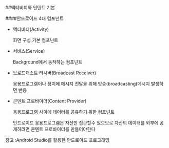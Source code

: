 ##액티비티와 인텐트 기본

####안드로이드 4대 컴포넌트

- 액티비티(Activity)

  화면 구성 기본 컴포넌트

- 서비스(Service)

  Background에서 동작하는 컴포넌트

- 브로드캐스트 리시버(Broadcast Receiver)

  응용프로그램이나 장치에 메시지 전달을 위해 방송(broadcasting)메시지 발생하면 반응

- 콘텐트 프로바이더(Content Provider)

  응용프로그램 사이에 데이터를 공유하기 위한 컴포넌트

  안드로이드 응용프로그램은 자신만 접근할수 있으므로 자신의 데이터를 외부에 공개하려면 콘텐트 프로바이더를 만들어야한다

참고 :Android Studio를 활용한 안드로이드 프로그래밍